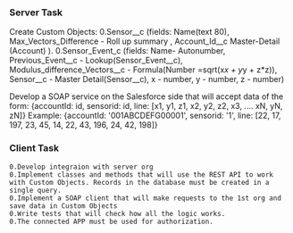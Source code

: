 ### Server Task

Create Custom Objects:
    0.Sensor__c (fields: Name(text 80), Max_Vectors_Difference - Roll up summary , Account_Id__c Master-Detail (Account) ). 
    0.Sensor_Event_c (fields: Name- Autonumber, Previous_Event__c - Lookup(Sensor_Event__c), Modulus_difference_Vectors__c - Formula(Number =sqrt(x*x + y*y + z*z)), Sensor__c - Master Detail(Sensor__c), x - number, y - number, z - number)

Develop a SOAP service on the Salesforce side that will accept data of the form: {accountId: id, sensorid: id, line: [x1, y1, z1, x2, y2, z2, x3, .... xN, yN, zN]}
 Example: {accountId: '001ABCDEFG00001', sensorid: '1', line: [22, 17, 197, 23, 45, 14, 22, 43, 196, 24, 42, 198]} 

 ### Client Task
    0.Develop integraion with server org
    0.Implement classes and methods that will use the REST API to work with Custom Objects. Records in the database must be created in a single query.
    0.Implement a SOAP client that will make requests to the 1st org and save data in Custom Objects
    0.Write tests that will check how all the logic works.
    0.The connected APP must be used for authorization.
